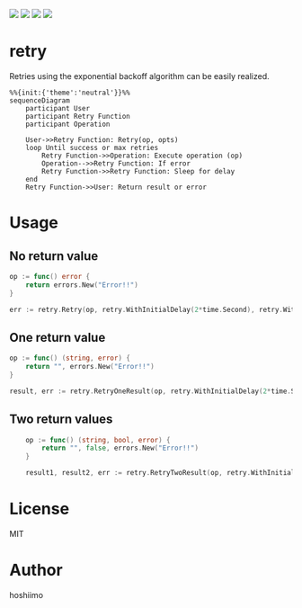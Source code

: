 [![](https://pkg.go.dev/badge/github.com/hoshiimo-se/retry)](https://pkg.go.dev/github.com/hoshiimo-se/retry)
[![](https://img.shields.io/github/license/hoshiimo-se/retry)](https://github.com/hoshiimo-se/retry/blob/master/license)
[![](https://img.shields.io/github/languages/code-size/hoshiimo-se/retry)](https://github.com/hoshiimo-se/retry)
[![](https://img.shields.io/twitter/url?style=social&url=https%3A%2F%2Ftwitter.com%2Fhoshiimo_se)](https://twitter.com/hoshiimo_se)

# retry
Retries using the exponential backoff algorithm can be easily realized.

```mermaid
%%{init:{'theme':'neutral'}}%%
sequenceDiagram
    participant User
    participant Retry Function
    participant Operation

    User->>Retry Function: Retry(op, opts)
    loop Until success or max retries
        Retry Function->>Operation: Execute operation (op)
        Operation-->>Retry Function: If error
        Retry Function->>Retry Function: Sleep for delay
    end
    Retry Function->>User: Return result or error
```

# Usage
## No return value
```go
op := func() error {
    return errors.New("Error!!")
}

err := retry.Retry(op, retry.WithInitialDelay(2*time.Second), retry.WithMaxRetries(3))
```

## One return value
```go
op := func() (string, error) {
    return "", errors.New("Error!!")
}

result, err := retry.RetryOneResult(op, retry.WithInitialDelay(2*time.Second), retry.WithMaxRetries(3))
```

## Two return values
```go
	op := func() (string, bool, error) {
		return "", false, errors.New("Error!!")
	}

	result1, result2, err := retry.RetryTwoResult(op, retry.WithInitialDelay(2*time.Second), retry.WithMaxRetries(3))
```

# License
MIT

# Author
hoshiimo
